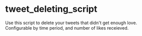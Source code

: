 # tweet_deleting_script
Use this script to delete your tweets that didn't get enough love. Configurable by time period, and number of likes receieved.